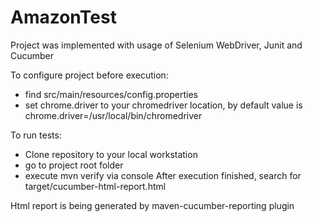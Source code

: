 # AmazonTest

Project was implemented with usage of Selenium WebDriver, Junit and Cucumber

To configure project before execution: 
  - find src/main/resources/config.properties
  - set chrome.driver to your chromedriver location,
  by default value is chrome.driver=/usr/local/bin/chromedriver

To run tests:
  - Clone repository to your local workstation
  - go to project root folder
  - execute mvn verify via console
After execution finished, search for target/cucumber-html-report.html

Html report is being generated by maven-cucumber-reporting plugin
